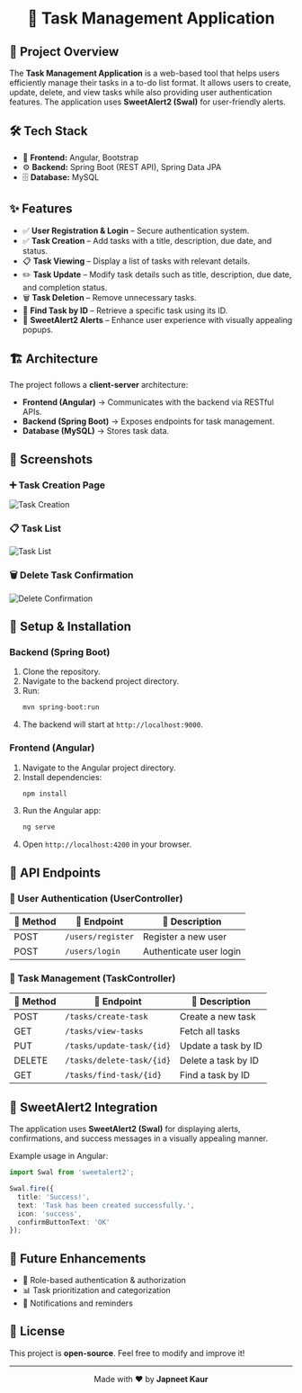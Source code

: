 # <p align="center">📝 Task Management Application  </p>

## 📌 Project Overview  
The **Task Management Application** is a web-based tool that helps users efficiently manage their tasks in a to-do list format. It allows users to create, update, delete, and view tasks while also providing user authentication features. The application uses **SweetAlert2 (Swal)** for user-friendly alerts.  

## 🛠 Tech Stack  
- 🎨 **Frontend:** Angular, Bootstrap  
- ⚙️ **Backend:** Spring Boot (REST API), Spring Data JPA  
- 🗄 **Database:** MySQL  

## ✨ Features  
- ✅ **User Registration & Login** – Secure authentication system.  
- ✅ **Task Creation** – Add tasks with a title, description, due date, and status.  
- 📋 **Task Viewing** – Display a list of tasks with relevant details.  
- ✏️ **Task Update** – Modify task details such as title, description, due date, and completion status.  
- 🗑 **Task Deletion** – Remove unnecessary tasks.  
- 🔎 **Find Task by ID** – Retrieve a specific task using its ID.
- 🔔 **SweetAlert2 Alerts** – Enhance user experience with visually appealing popups. 

## 🏗 Architecture  
The project follows a **client-server** architecture:  
- **Frontend (Angular)** → Communicates with the backend via RESTful APIs.  
- **Backend (Spring Boot)** → Exposes endpoints for task management.  
- **Database (MySQL)** → Stores task data.  

<!-- ![Architecture Diagram](https://via.placeholder.com/800x400?text=Architecture+Diagram)  -->
## 📸 Screenshots  

### ➕ Task Creation Page  
![Task Creation](https://github.com/user-attachments/assets/82fe6968-326b-45f8-a7b8-82967e077b11)  

### 📋 Task List  
![Task List](https://github.com/user-attachments/assets/995136d0-4dfd-429c-a72f-7a803f4028ac)  

### 🗑 Delete Task Confirmation  
![Delete Confirmation](https://github.com/user-attachments/assets/1b955ee3-69b8-43fb-9444-427c638f76f5)  


## 🚀 Setup & Installation  

### Backend (Spring Boot)  
1. Clone the repository.  
2. Navigate to the backend project directory.  
3. Run:  
   ```sh
   mvn spring-boot:run
   ```
4. The backend will start at `http://localhost:9000`.  

### Frontend (Angular)  

1. Navigate to the Angular project directory.  
2. Install dependencies:  
   ```sh
   npm install
   ```  
3. Run the Angular app:  
   ```sh
   ng serve
   ```  
4. Open `http://localhost:4200` in your browser.  


## 📡 API Endpoints  

### 🔑 User Authentication (UserController)  
| 🔹 Method | 🔹 Endpoint | 🔹 Description |  
|-----------|-----------|----------------|  
| POST | `/users/register` | Register a new user |  
| POST | `/users/login` | Authenticate user login |  

### 📝 Task Management (TaskController)  
| 🔹 Method | 🔹 Endpoint | 🔹 Description |  
|-----------|-----------|----------------|  
| POST | `/tasks/create-task` | Create a new task |  
| GET | `/tasks/view-tasks` | Fetch all tasks |  
| PUT | `/tasks/update-task/{id}` | Update a task by ID |  
| DELETE | `/tasks/delete-task/{id}` | Delete a task by ID |  
| GET | `/tasks/find-task/{id}` | Find a task by ID |  

## 🎨 SweetAlert2 Integration  
The application uses **SweetAlert2 (Swal)** for displaying alerts, confirmations, and success messages in a visually appealing manner.  

Example usage in Angular:  
```ts
import Swal from 'sweetalert2';

Swal.fire({
  title: 'Success!',
  text: 'Task has been created successfully.',
  icon: 'success',
  confirmButtonText: 'OK'
});
```

## 🚀 Future Enhancements  

- 🔐 Role-based authentication & authorization  
- 📊 Task prioritization and categorization  
- 🔔 Notifications and reminders  

## 📜 License  

This project is **open-source**. Feel free to modify and improve it!  

---

<p align="center">Made with ❤️ by <strong>Japneet Kaur</strong></p>


